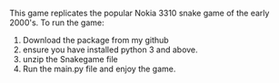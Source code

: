 This game replicates the popular Nokia 3310 snake game of the early 2000's. 
To run the game:
1. Download the package from my github
2. ensure you have installed python 3 and above.
3. unzip the Snakegame file
4. Run the main.py file and enjoy the game.
